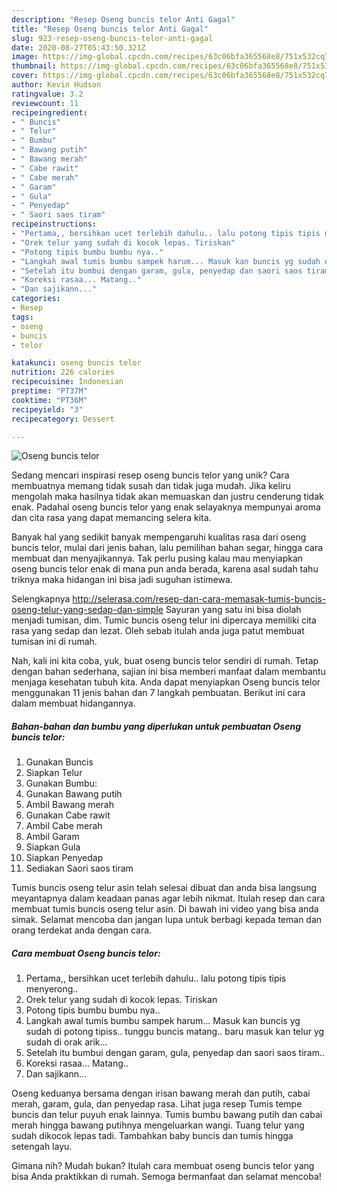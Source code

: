 ```yaml
---
description: "Resep Oseng buncis telor Anti Gagal"
title: "Resep Oseng buncis telor Anti Gagal"
slug: 923-resep-oseng-buncis-telor-anti-gagal
date: 2020-08-27T05:43:50.321Z
image: https://img-global.cpcdn.com/recipes/63c06bfa365568e8/751x532cq70/oseng-buncis-telor-foto-resep-utama.jpg
thumbnail: https://img-global.cpcdn.com/recipes/63c06bfa365568e8/751x532cq70/oseng-buncis-telor-foto-resep-utama.jpg
cover: https://img-global.cpcdn.com/recipes/63c06bfa365568e8/751x532cq70/oseng-buncis-telor-foto-resep-utama.jpg
author: Kevin Hudson
ratingvalue: 3.2
reviewcount: 11
recipeingredient:
- " Buncis"
- " Telur"
- " Bumbu"
- " Bawang putih"
- " Bawang merah"
- " Cabe rawit"
- " Cabe merah"
- " Garam"
- " Gula"
- " Penyedap"
- " Saori saos tiram"
recipeinstructions:
- "Pertama,, bersihkan ucet terlebih dahulu.. lalu potong tipis tipis menyerong.."
- "Orek telur yang sudah di kocok lepas. Tiriskan"
- "Potong tipis bumbu bumbu nya.."
- "Langkah awal tumis bumbu sampek harum... Masuk kan buncis yg sudah di potong tipiss.. tunggu buncis matang.. baru masuk kan telur yg sudah di orak arik..."
- "Setelah itu bumbui dengan garam, gula, penyedap dan saori saos tiram.."
- "Koreksi rasaa... Matang.."
- "Dan sajikann..."
categories:
- Resep
tags:
- oseng
- buncis
- telor

katakunci: oseng buncis telor 
nutrition: 226 calories
recipecuisine: Indonesian
preptime: "PT37M"
cooktime: "PT36M"
recipeyield: "3"
recipecategory: Dessert

---
```



![Oseng buncis telor](https://img-global.cpcdn.com/recipes/63c06bfa365568e8/751x532cq70/oseng-buncis-telor-foto-resep-utama.jpg)

Sedang mencari inspirasi resep oseng buncis telor yang unik? Cara membuatnya memang tidak susah dan tidak juga mudah. Jika keliru mengolah maka hasilnya tidak akan memuaskan dan justru cenderung tidak enak. Padahal oseng buncis telor yang enak selayaknya mempunyai aroma dan cita rasa yang dapat memancing selera kita.

Banyak hal yang sedikit banyak mempengaruhi kualitas rasa dari oseng buncis telor, mulai dari jenis bahan, lalu pemilihan bahan segar, hingga cara membuat dan menyajikannya. Tak perlu pusing kalau mau menyiapkan oseng buncis telor enak di mana pun anda berada, karena asal sudah tahu triknya maka hidangan ini bisa jadi suguhan istimewa.

Selengkapnya http://selerasa.com/resep-dan-cara-memasak-tumis-buncis-oseng-telur-yang-sedap-dan-simple Sayuran yang satu ini bisa diolah menjadi tumisan, dim. Tumic buncis oseng telur ini dipercaya memiliki cita rasa yang sedap dan lezat. Oleh sebab itulah anda juga patut membuat tumisan ini di rumah.


Nah, kali ini kita coba, yuk, buat oseng buncis telor sendiri di rumah. Tetap dengan bahan sederhana, sajian ini bisa memberi manfaat dalam membantu menjaga kesehatan tubuh kita. Anda dapat menyiapkan Oseng buncis telor menggunakan 11 jenis bahan dan 7 langkah pembuatan. Berikut ini cara dalam membuat hidangannya.

<!--inarticleads1-->

##### Bahan-bahan dan bumbu yang diperlukan untuk pembuatan Oseng buncis telor:

1. Gunakan  Buncis
1. Siapkan  Telur
1. Gunakan  Bumbu:
1. Gunakan  Bawang putih
1. Ambil  Bawang merah
1. Gunakan  Cabe rawit
1. Ambil  Cabe merah
1. Ambil  Garam
1. Siapkan  Gula
1. Siapkan  Penyedap
1. Sediakan  Saori saos tiram


Tumis buncis oseng telur asin telah selesai dibuat dan anda bisa langsung meyantapnya dalam keadaan panas agar lebih nikmat. Itulah resep dan cara membuat tumis buncis oseng telur asin. Di bawah ini video yang bisa anda simak. Selamat mencoba dan jangan lupa untuk berbagi kepada teman dan orang terdekat anda dengan cara. 

<!--inarticleads2-->

##### Cara membuat Oseng buncis telor:

1. Pertama,, bersihkan ucet terlebih dahulu.. lalu potong tipis tipis menyerong..
1. Orek telur yang sudah di kocok lepas. Tiriskan
1. Potong tipis bumbu bumbu nya..
1. Langkah awal tumis bumbu sampek harum... Masuk kan buncis yg sudah di potong tipiss.. tunggu buncis matang.. baru masuk kan telur yg sudah di orak arik...
1. Setelah itu bumbui dengan garam, gula, penyedap dan saori saos tiram..
1. Koreksi rasaa... Matang..
1. Dan sajikann...


Oseng keduanya bersama dengan irisan bawang merah dan putih, cabai merah, garam, gula, dan penyedap rasa. Lihat juga resep Tumis tempe buncis dan telur puyuh enak lainnya. Tumis bumbu bawang putih dan cabai merah hingga bawang putihnya mengeluarkan wangi. Tuang telur yang sudah dikocok lepas tadi. Tambahkan baby buncis dan tumis hingga setengah layu. 

Gimana nih? Mudah bukan? Itulah cara membuat oseng buncis telor yang bisa Anda praktikkan di rumah. Semoga bermanfaat dan selamat mencoba!
